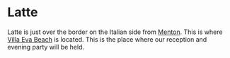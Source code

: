 # Latte

Latte is just over the border on the Italian side from [Menton](/en/menton). This is where [Villa Eva Beach](/en/villa-eva-beach) is located. This is the place where our reception and evening party will be held.

<google-map name="latte-map" width=640 height="480" float-center></google-map>
